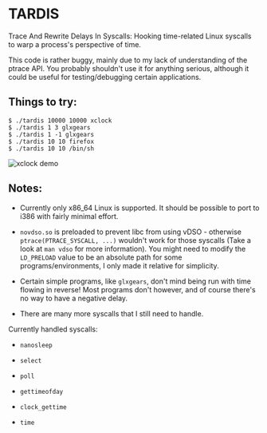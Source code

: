 # TARDIS

Trace And Rewrite Delays In Syscalls: Hooking time-related Linux syscalls to warp a process's perspective of time.

This code is rather buggy, mainly due to my lack of understanding of the ptrace API.
You probably shouldn't use it for anything serious, although it could be useful for
testing/debugging certain applications.

## Things to try:

```
$ ./tardis 10000 10000 xclock
$ ./tardis 1 3 glxgears
$ ./tardis 1 -1 glxgears
$ ./tardis 10 10 firefox
$ ./tardis 10 10 /bin/sh
```

![xclock demo](https://i.imgur.com/UnFYuLs.gif)

## Notes:

- Currently only x86_64 Linux is supported. It should be possible to port to i386 with fairly minimal effort.

- `novdso.so` is preloaded to prevent libc from using vDSO - otherwise `ptrace(PTRACE_SYSCALL, ...)`
wouldn't work for those syscalls (Take a look at `man vdso` for more information). You might need to
modify the `LD_PRELOAD` value to be an absolute path for some programs/environments, I only made it
relative for simplicity.

- Certain simple programs, like `glxgears`, don't mind being run with time flowing in reverse! Most programs don't however, and of course there's no way to have a negative delay.

- There are many more syscalls that I still need to handle.

Currently handled syscalls:

- `nanosleep`

- `select`

- `poll`

- `gettimeofday`

- `clock_gettime`

- `time`
